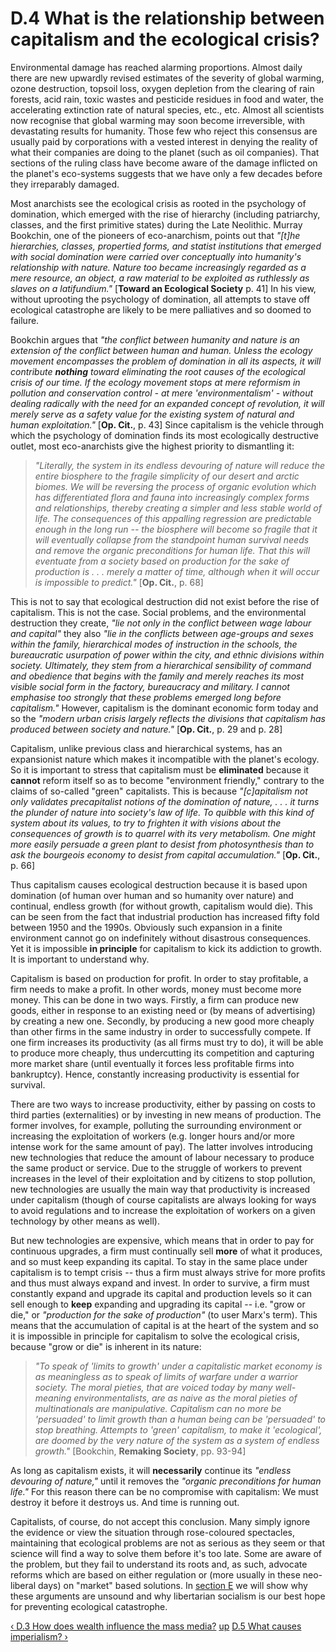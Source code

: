 # D.4 What is the relationship between capitalism and the ecological crisis?

Environmental damage has reached alarming proportions. Almost daily there are
new upwardly revised estimates of the severity of global warming, ozone
destruction, topsoil loss, oxygen depletion from the clearing of rain forests,
acid rain, toxic wastes and pesticide residues in food and water, the
accelerating extinction rate of natural species, etc., etc. Almost all
scientists now recognise that global warming may soon become irreversible,
with devastating results for humanity. Those few who reject this consensus are
usually paid by corporations with a vested interest in denying the reality of
what their companies are doing to the planet (such as oil companies). That
sections of the ruling class have become aware of the damage inflicted on the
planet's eco-systems suggests that we have only a few decades before they
irreparably damaged.

Most anarchists see the ecological crisis as rooted in the psychology of
domination, which emerged with the rise of hierarchy (including patriarchy,
classes, and the first primitive states) during the Late Neolithic. Murray
Bookchin, one of the pioneers of eco-anarchism, points out that _"[t]he
hierarchies, classes, propertied forms, and statist institutions that emerged
with social domination were carried over conceptually into humanity's
relationship with nature. Nature too became increasingly regarded as a mere
resource, an object, a raw material to be exploited as ruthlessly as slaves on
a latifundium."_ [**Toward an Ecological Society** p. 41] In his view, without
uprooting the psychology of domination, all attempts to stave off ecological
catastrophe are likely to be mere palliatives and so doomed to failure.

Bookchin argues that _"the conflict between humanity and nature is an
extension of the conflict between human and human. Unless the ecology movement
encompasses the problem of domination in all its aspects, it will contribute
**nothing** toward eliminating the root causes of the ecological crisis of our
time. If the ecology movement stops at mere reformism in pollution and
conservation control - at mere 'environmentalism' - without dealing radically
with the need for an expanded concept of revolution, it will merely serve as a
safety value for the existing system of natural and human exploitation."_
[**Op. Cit.**, p. 43] Since capitalism is the vehicle through which the
psychology of domination finds its most ecologically destructive outlet, most
eco-anarchists give the highest priority to dismantling it:

> _"Literally, the system in its endless devouring of nature will reduce the
entire biosphere to the fragile simplicity of our desert and arctic biomes. We
will be reversing the process of organic evolution which has differentiated
flora and fauna into increasingly complex forms and relationships, thereby
creating a simpler and less stable world of life. The consequences of this
appalling regression are predictable enough in the long run -- the biosphere
will become so fragile that it will eventually collapse from the standpoint
human survival needs and remove the organic preconditions for human life. That
this will eventuate from a society based on production for the sake of
production is . . . merely a matter of time, although when it will occur is
impossible to predict."_ [**Op. Cit.**, p. 68]

This is not to say that ecological destruction did not exist before the rise
of capitalism. This is not the case. Social problems, and the environmental
destruction they create, _"lie not only in the conflict between wage labour
and capital"_ they also _"lie in the conflicts between age-groups and sexes
within the family, hierarchical modes of instruction in the schools, the
bureaucratic usurpation of power within the city, and ethnic divisions within
society. Ultimately, they stem from a hierarchical sensibility of command and
obedience that begins with the family and merely reaches its most visible
social form in the factory, bureaucracy and military. I cannot emphasise too
strongly that these problems emerged long before capitalism."_ However,
capitalism is the dominant economic form today and so the _"modern urban
crisis largely reflects the divisions that capitalism has produced between
society and nature."_ [**Op. Cit.**, p. 29 and p. 28]

Capitalism, unlike previous class and hierarchical systems, has an
expansionist nature which makes it incompatible with the planet's ecology. So
it is important to stress that capitalism must be **eliminated** because it
**cannot** reform itself so as to become "environment friendly," contrary to
the claims of so-called "green" capitalists. This is because _"[c]apitalism
not only validates precapitalist notions of the domination of nature, . . . it
turns the plunder of nature into society's law of life. To quibble with this
kind of system about its values, to try to frighten it with visions about the
consequences of growth is to quarrel with its very metabolism. One might more
easily persuade a green plant to desist from photosynthesis than to ask the
bourgeois economy to desist from capital accumulation."_ [**Op. Cit.**, p. 66]

Thus capitalism causes ecological destruction because it is based upon
domination (of human over human and so humanity over nature) and continual,
endless growth (for without growth, capitalism would die). This can be seen
from the fact that industrial production has increased fifty fold between 1950
and the 1990s. Obviously such expansion in a finite environment cannot go on
indefinitely without disastrous consequences. Yet it is impossible **in
principle** for capitalism to kick its addiction to growth. It is important to
understand why.

Capitalism is based on production for profit. In order to stay profitable, a
firm needs to make a profit. In other words, money must become more money.
This can be done in two ways. Firstly, a firm can produce new goods, either in
response to an existing need or (by means of advertising) by creating a new
one. Secondly, by producing a new good more cheaply than other firms in the
same industry in order to successfully compete. If one firm increases its
productivity (as all firms must try to do), it will be able to produce more
cheaply, thus undercutting its competition and capturing more market share
(until eventually it forces less profitable firms into bankruptcy). Hence,
constantly increasing productivity is essential for survival.

There are two ways to increase productivity, either by passing on costs to
third parties (externalities) or by investing in new means of production. The
former involves, for example, polluting the surrounding environment or
increasing the exploitation of workers (e.g. longer hours and/or more intense
work for the same amount of pay). The latter involves introducing new
technologies that reduce the amount of labour necessary to produce the same
product or service. Due to the struggle of workers to prevent increases in the
level of their exploitation and by citizens to stop pollution, new
technologies are usually the main way that productivity is increased under
capitalism (though of course capitalists are always looking for ways to avoid
regulations and to increase the exploitation of workers on a given technology
by other means as well).

But new technologies are expensive, which means that in order to pay for
continuous upgrades, a firm must continually sell **more** of what it
produces, and so must keep expanding its capital. To stay in the same place
under capitalism is to tempt crisis -- thus a firm must always strive for more
profits and thus must always expand and invest. In order to survive, a firm
must constantly expand and upgrade its capital and production levels so it can
sell enough to **keep** expanding and upgrading its capital -- i.e. "grow or
die," or _"production for the sake of production"_ (to user Marx's term). This
means that the accumulation of capital is at the heart of the system and so it
is impossible in principle for capitalism to solve the ecological crisis,
because "grow or die" is inherent in its nature:

> _"To speak of 'limits to growth' under a capitalistic market economy is as
meaningless as to speak of limits of warfare under a warrior society. The
moral pieties, that are voiced today by many well-meaning environmentalists,
are as naive as the moral pieties of multinationals are manipulative.
Capitalism can no more be 'persuaded' to limit growth than a human being can
be 'persuaded' to stop breathing. Attempts to 'green' capitalism, to make it
'ecological', are doomed by the very nature of the system as a system of
endless growth."_ [Bookchin, **Remaking Society**, pp. 93-94]

As long as capitalism exists, it will **necessarily** continue its _"endless
devouring of nature,"_ until it removes the _"organic preconditions for human
life."_ For this reason there can be no compromise with capitalism: We must
destroy it before it destroys us. And time is running out.

Capitalists, of course, do not accept this conclusion. Many simply ignore the
evidence or view the situation through rose-coloured spectacles, maintaining
that ecological problems are not as serious as they seem or that science will
find a way to solve them before it's too late. Some are aware of the problem,
but they fail to understand its roots and, as such, advocate reforms which are
based on either regulation or (more usually in these neo-liberal days) on
"market" based solutions. In [section E](secEcon.html) we will show why these
arguments are unsound and why libertarian socialism is our best hope for
preventing ecological catastrophe.

[‹ D.3 How does wealth influence the mass media?](/afaq/secD3.html "Go to
previous page" ) [up](/afaq/secDcon.html "Go to parent page" ) [D.5 What
causes imperialism? ›](/afaq/secD5.html "Go to next page" )

